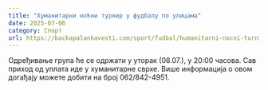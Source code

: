 ```yaml
---
title: "Хумaнитарни ноћни турнир у фудбалу по улицама"
date: 2025-07-06
category: Спорт
url: https://backapalankavesti.com/sport/fudbal/humanitarni-nocni-turnir-u-fudbalu-po-ulicama-2/
---
```


Одређивање група ће се одржати у уторак (08.07.), у 20:00 часова. Сав приход од уплата иде у хуманитарне сврхе. Више информација о овом догађају можете добити на број 062/842-4951.
